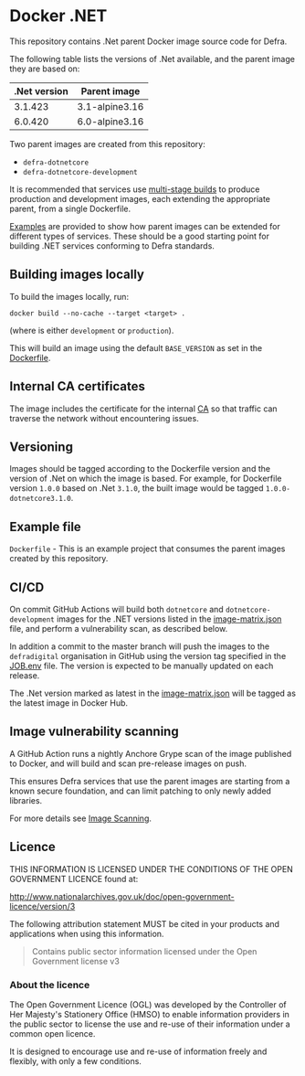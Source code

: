 # Docker .NET

This repository contains .Net parent Docker image source code for Defra.

The following table lists the versions of .Net available, and the parent image they are based on:

| .Net version       | Parent image   |
| ------------------ | -------------- |
| 3.1.423            | 3.1-alpine3.16 |
| 6.0.420            | 6.0-alpine3.16 |

Two parent images are created from this repository:

- `defra-dotnetcore`
- `defra-dotnetcore-development`

It is recommended that services use [multi-stage builds](https://docs.docker.com/develop/develop-images/multistage-build) to produce production and development images, each extending the appropriate parent, from a single Dockerfile.

[Examples](./example) are provided to show how parent images can be extended for different types of services. These should be a good starting point for building .NET services conforming to Defra standards.

## Building images locally

To build the images locally, run:
```
docker build --no-cache --target <target> .
```
(where <target> is either `development` or `production`).

This will build an image using the default `BASE_VERSION` as set in the [Dockerfile](Dockerfile).

## Internal CA certificates

The image includes the certificate for the internal [CA](https://en.wikipedia.org/wiki/Certificate_authority) so that traffic can traverse the network without encountering issues.

## Versioning

Images should be tagged according to the Dockerfile version and the version of .Net on which the image is based. For example, for Dockerfile version `1.0.0` based on .Net `3.1.0`, the built image would be tagged `1.0.0-dotnetcore3.1.0`.

## Example file

`Dockerfile` - This is an example project that consumes the parent images created by this repository.

## CI/CD

On commit GitHub Actions will build both `dotnetcore` and `dotnetcore-development` images for the .NET versions listed in the [image-matrix.json](image-matrix.json) file, and perform a vulnerability scan, as described below. 

In addition a commit to the master branch will push the images to the `defradigital` organisation in GitHub using the version tag specified in the [JOB.env](JOB.env) file. The version is expected to be manually updated on each release.

The .Net version marked as latest in the [image-matrix.json](image-matrix.json) will be tagged as the latest image in Docker Hub.

## Image vulnerability scanning

A GitHub Action runs a nightly Anchore Grype scan of the image published to Docker, and will build and scan pre-release images on push.

This ensures Defra services that use the parent images are starting from a known secure foundation, and can limit patching to only newly added libraries.

 For more details see [Image Scanning](IMAGE_SCANNING.md).

## Licence

THIS INFORMATION IS LICENSED UNDER THE CONDITIONS OF THE OPEN GOVERNMENT LICENCE found at:

<http://www.nationalarchives.gov.uk/doc/open-government-licence/version/3>

The following attribution statement MUST be cited in your products and applications when using this information.

> Contains public sector information licensed under the Open Government license v3

### About the licence

The Open Government Licence (OGL) was developed by the Controller of Her Majesty's Stationery Office (HMSO) to enable information providers in the public sector to license the use and re-use of their information under a common open licence.

It is designed to encourage use and re-use of information freely and flexibly, with only a few conditions.
